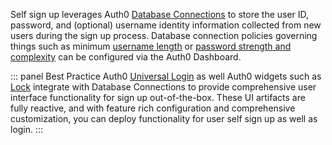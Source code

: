 Self sign up leverages Auth0 [Database Connections](/connections/database) to store the user ID, password, and (optional) username identity information collected from new users during the sign up process. Database connection policies governing things such as minimum [username length](connections/database/require-username#username-length) or [password strength and complexity](/connections/database/password-options) can be configured via the Auth0 Dashboard. 

::: panel Best Practice
Auth0 [Universal Login](/universal-login) as well Auth0 widgets such as [Lock](https://auth0.com/lock) integrate with Database Connections to provide comprehensive user interface functionality for sign up out-of-the-box. These UI artifacts are fully reactive, and with feature rich configuration and comprehensive customization, you can deploy functionality for user self sign up as well as login.
:::

